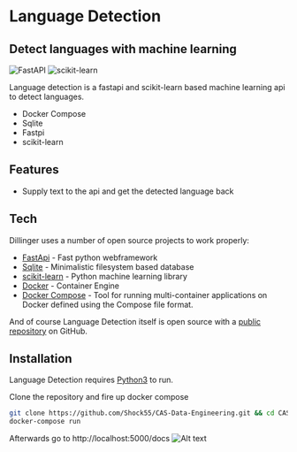 # Language Detection
## Detect languages with machine learning

![FastAPI](https://img.shields.io/badge/FastAPI-005571?style=for-the-badge&logo=fastapi)
![scikit-learn](https://img.shields.io/badge/scikit--learn-%23F7931E.svg?style=for-the-badge&logo=scikit-learn&logoColor=white)

Language detection is a fastapi and scikit-learn based machine learning api
to detect languages.

- Docker Compose
- Sqlite
- Fastpi
- scikit-learn

## Features
- Supply text to the api and get the detected language back

## Tech

Dillinger uses a number of open source projects to work properly:

- [FastApi](https://fastapi.tiangolo.com/) - Fast python webframework
- [Sqlite](https://www.sqlite.org/index.html) - Minimalistic filesystem based database
- [scikit-learn](https://scikit-learn.org/stable/) - Python machine learning library
- [Docker](https://www.docker.com/) - Container Engine
- [Docker Compose](https://github.com/docker/compose) - Tool for running multi-container applications on Docker defined using the Compose file format.

And of course Language Detection itself is open source with a [public repository](https://github.com/Shock55/CAS-Data-Engineering)
 on GitHub.

## Installation

Language Detection requires [Python3](https://www.python.org/download/releases/3.0/) to run.

Clone the repository and fire up docker compose

```sh
git clone https://github.com/Shock55/CAS-Data-Engineering.git && cd CAS-Data-Engineering
docker-compose run
```

Afterwards go to http://localhost:5000/docs
![Alt text](/relative/path/to/img.jpg?raw=true "Optional Title")
